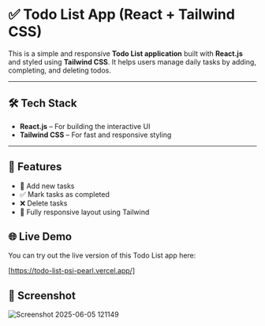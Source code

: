 # ✅ Todo List App (React + Tailwind CSS)

This is a simple and responsive **Todo List application** built with **React.js** and styled using **Tailwind CSS**. It helps users manage daily tasks by adding, completing, and deleting todos.

---

## 🛠 Tech Stack

- **React.js** – For building the interactive UI
- **Tailwind CSS** – For fast and responsive styling

---

## 📌 Features

- 📝 Add new tasks
- ✅ Mark tasks as completed
- ❌ Delete tasks
- 📱 Fully responsive layout using Tailwind


## 🌐 Live Demo

You can try out the live version of this Todo List app here:

[https://todo-list-psi-pearl.vercel.app/] 
## 📸 Screenshot

![Screenshot 2025-06-05 121149](https://github.com/user-attachments/assets/0aa7a6a4-03c9-4a83-99d1-f7c979ee8a41)


